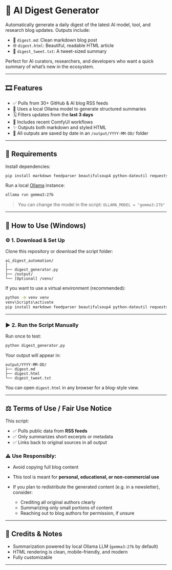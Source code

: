 # 🤖 AI Digest Generator

Automatically generate a daily digest of the latest AI model, tool, and research blog updates.
Outputs include:

* 📄 `digest.md`: Clean markdown blog post
* 🌐 `digest.html`: Beautiful, readable HTML article
* 👡 `digest_tweet.txt`: A tweet-sized summary

Perfect for AI curators, researchers, and developers who want a quick summary of what’s new in the ecosystem.

---

## 🎞️ Features

* ✅ Pulls from 30+ GitHub & AI blog RSS feeds
* 🧠 Uses a local Ollama model to generate structured summaries
* 🗓 Filters updates from the **last 3 days**
* 🧹 Includes recent ComfyUI workflows
* ✨ Outputs both markdown and styled HTML
* 📁 All outputs are saved by date in an `/output/YYYY-MM-DD/` folder

---

## 🧰 Requirements

Install dependencies:

```bash
pip install markdown feedparser beautifulsoup4 python-dateutil requests
```

Run a local [Ollama](https://ollama.com) instance:

```bash
ollama run gemma3:27b
```

> You can change the model in the script:
> `OLLAMA_MODEL = "gemma3:27b"`

---

## 🚀 How to Use (Windows)

### ⚙️ 1. Download & Set Up

Clone this repository or download the script folder:

```
ai_digest_automation/
│
├── digest_generator.py
├── /output/
└── [Optional] /venv/
```

If you want to use a virtual environment (recommended):

```bash
python -m venv venv
venv\Scripts\activate
pip install markdown feedparser beautifulsoup4 python-dateutil requests

```

---

### ▶️ 2. Run the Script Manually

Run once to test:

```bash
python digest_generator.py
```

Your output will appear in:

```
output/YYYY-MM-DD/
├── digest.md
├── digest.html
└── digest_tweet.txt
```

You can open `digest.html` in any browser for a blog-style view.

---

## ⚖️ Terms of Use / Fair Use Notice

This script:

* ✅ Pulls public data from **RSS feeds**
* ✅ Only summarizes short excerpts or metadata
* ✅ Links back to original sources in all output

### ⚠️ Use Responsibly:

* Avoid copying full blog content
* This tool is meant for **personal, educational, or non-commercial use**
* If you plan to redistribute the generated content (e.g. in a newsletter), consider:

  * Crediting all original authors clearly
  * Summarizing only small portions of content
  * Reaching out to blog authors for permission, if unsure

---

## 🧠 Credits & Notes

* Summarization powered by local Ollama LLM (`gemma3:27b` by default)
* HTML rendering is clean, mobile-friendly, and modern
* Fully customizable

---

